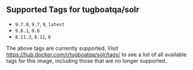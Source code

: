 ## Supported Tags for tugboatqa/solr

* `9.7.0`, `9.7`, `9`, `latest`
* `9.6.1`, `9.6`
* `8.11.3`, `8.11`, `8`

The above tags are currently supported. Visit https://hub.docker.com/r/tugboatqa/solr/tags/ to see a list of all available tags for this image, including those that are no longer supported.

